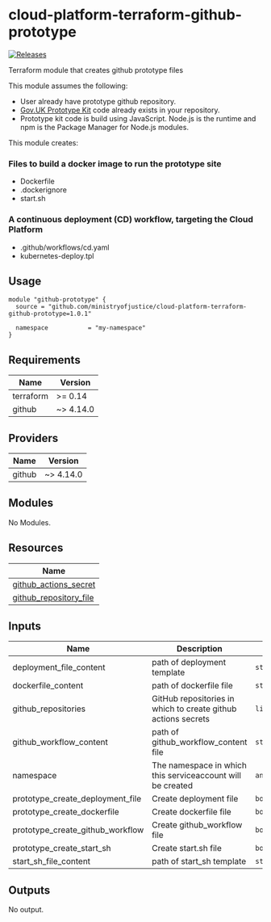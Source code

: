 # cloud-platform-terraform-github-prototype

[![Releases](https://img.shields.io/github/release/ministryofjustice/cloud-platform-terraform-github-prototype/all.svg?style=flat-square)](https://github.com/ministryofjustice/cloud-platform-terraform-github-prototype/releases)

Terraform module that creates github prototype files

This module assumes the following:

* User already have prototype github repository.
* [Gov.UK Prototype Kit] code already exists in your repository.
* Prototype kit code is build using JavaScript. Node.js is the runtime and npm is the Package Manager for Node.js modules.

This module creates:
### Files to build a docker image to run the prototype site

* Dockerfile
* .dockerignore
* start.sh

### A continuous deployment (CD) workflow, targeting the Cloud Platform

* .github/workflows/cd.yaml
* kubernetes-deploy.tpl

## Usage

```
module "github-prototype" {
  source = "github.com/ministryofjustice/cloud-platform-terraform-github-prototype=1.0.1"

  namespace           = "my-namespace"
}
```

<!--- BEGIN_TF_DOCS --->
## Requirements

| Name | Version |
|------|---------|
| terraform | >= 0.14 |
| github | ~> 4.14.0 |

## Providers

| Name | Version |
|------|---------|
| github | ~> 4.14.0 |

## Modules

No Modules.

## Resources

| Name |
|------|
| [github_actions_secret](https://registry.terraform.io/providers/integrations/github/latest/docs/resources/actions_secret) |
| [github_repository_file](https://registry.terraform.io/providers/integrations/github/latest/docs/resources/repository_file) |

## Inputs

| Name | Description | Type | Default | Required |
|------|-------------|------|---------|:--------:|
| deployment\_file\_content | path of deployment template | `string` | `"templates/kubernetes-deploy.tpl"` | no |
| dockerfile\_content | path of dockerfile file | `string` | `"templates/Dockerfile"` | no |
| github\_repositories | GitHub repositories in which to create github actions secrets | `list(string)` | `[]` | no |
| github\_workflow\_content | path of github\_workflow\_content file | `string` | `"templates/cd.yaml"` | no |
| namespace | The namespace in which this serviceaccount will be created | `any` | n/a | yes |
| prototype\_create\_deployment\_file | Create deployment file | `bool` | `true` | no |
| prototype\_create\_dockerfile | Create dockerfile file | `bool` | `true` | no |
| prototype\_create\_github\_workflow | Create github\_workflow file | `bool` | `true` | no |
| prototype\_create\_start\_sh | Create start.sh file | `bool` | `true` | no |
| start\_sh\_file\_content | path of start\_sh template | `string` | `"templates/start.sh"` | no |

## Outputs

No output.

<!--- END_TF_DOCS --->


[Gov.UK Prototype Kit]: https://govuk-prototype-kit.herokuapp.com/docs
